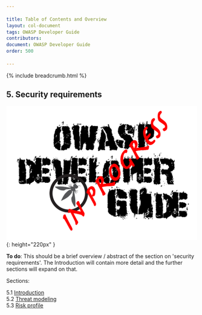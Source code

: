 ```yaml
---

title: Table of Contents and Overview
layout: col-document
tags: OWASP Developer Guide
contributors:
document: OWASP Developer Guide
order: 500

---
```


{% include breadcrumb.html %}

## 5. Security requirements

![Developer Guide](../assets/images/dg_wip.png "OWASP Developer Guide"){: height="220px" }

**To do**: This should be a brief overview / abstract of the section on 'security requirements'.
The Introduction will contain more detail and the further sections will expand on that.

Sections:

5.1 [Introduction](01-security-requirements.md)  
5.2 [Threat modeling](02-threat-modeling.md)  
5.3 [Risk profile](03-risk-profile.md)  

